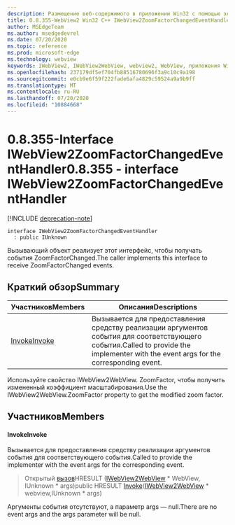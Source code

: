 ```yaml
---
description: Размещение веб-содержимого в приложении Win32 с помощью элемента управления Microsoft Edge WebView2
title: 0.8.355-WebView2 Win32 C++ IWebView2ZoomFactorChangedEventHandler
author: MSEdgeTeam
ms.author: msedgedevrel
ms.date: 07/20/2020
ms.topic: reference
ms.prod: microsoft-edge
ms.technology: webview
keywords: IWebView2, IWebView2WebView, webview2, WebView, приложения Win32, Win32, EDGE
ms.openlocfilehash: 237179df5ef704fb88516780696f3a9c10c9a198
ms.sourcegitcommit: e0cb9e6f59f222fade6afa4829c59524a9a9b9ff
ms.translationtype: MT
ms.contentlocale: ru-RU
ms.lasthandoff: 07/20/2020
ms.locfileid: "10884668"
---
```

# <span data-ttu-id="389bc-104">0.8.355-Interface IWebView2ZoomFactorChangedEventHandler</span><span class="sxs-lookup"><span data-stu-id="389bc-104">0.8.355 - interface IWebView2ZoomFactorChangedEventHandler</span></span> 

[!INCLUDE [deprecation-note](../../includes/deprecation-note.md)]

```
interface IWebView2ZoomFactorChangedEventHandler
  : public IUnknown
```

<span data-ttu-id="389bc-105">Вызывающий объект реализует этот интерфейс, чтобы получать события ZoomFactorChanged.</span><span class="sxs-lookup"><span data-stu-id="389bc-105">The caller implements this interface to receive ZoomFactorChanged events.</span></span>

## <span data-ttu-id="389bc-106">Краткий обзор</span><span class="sxs-lookup"><span data-stu-id="389bc-106">Summary</span></span>

 <span data-ttu-id="389bc-107">Участников</span><span class="sxs-lookup"><span data-stu-id="389bc-107">Members</span></span>                        | <span data-ttu-id="389bc-108">Описания</span><span class="sxs-lookup"><span data-stu-id="389bc-108">Descriptions</span></span>
--------------------------------|---------------------------------------------
[<span data-ttu-id="389bc-109">Invoke</span><span class="sxs-lookup"><span data-stu-id="389bc-109">Invoke</span></span>](#invoke) | <span data-ttu-id="389bc-110">Вызывается для предоставления средству реализации аргументов события для соответствующего события.</span><span class="sxs-lookup"><span data-stu-id="389bc-110">Called to provide the implementer with the event args for the corresponding event.</span></span>

<span data-ttu-id="389bc-111">Используйте свойство IWebView2WebView. ZoomFactor, чтобы получить измененный коэффициент масштабирования.</span><span class="sxs-lookup"><span data-stu-id="389bc-111">Use the IWebView2WebView.ZoomFactor property to get the modified zoom factor.</span></span>

## <span data-ttu-id="389bc-112">Участников</span><span class="sxs-lookup"><span data-stu-id="389bc-112">Members</span></span>

#### <span data-ttu-id="389bc-113">Invoke</span><span class="sxs-lookup"><span data-stu-id="389bc-113">Invoke</span></span> 

<span data-ttu-id="389bc-114">Вызывается для предоставления средству реализации аргументов события для соответствующего события.</span><span class="sxs-lookup"><span data-stu-id="389bc-114">Called to provide the implementer with the event args for the corresponding event.</span></span>

> <span data-ttu-id="389bc-115">Открытый [вызов](#invoke)HRESULT ([IWebView2WebView](IWebView2WebView.md) \* WebView, IUnknown \* args)</span><span class="sxs-lookup"><span data-stu-id="389bc-115">public HRESULT [Invoke](#invoke)([IWebView2WebView](IWebView2WebView.md) \* webview,IUnknown \* args)</span></span>

<span data-ttu-id="389bc-116">Аргументы события отсутствуют, а параметр args — null.</span><span class="sxs-lookup"><span data-stu-id="389bc-116">There are no event args and the args parameter will be null.</span></span>

